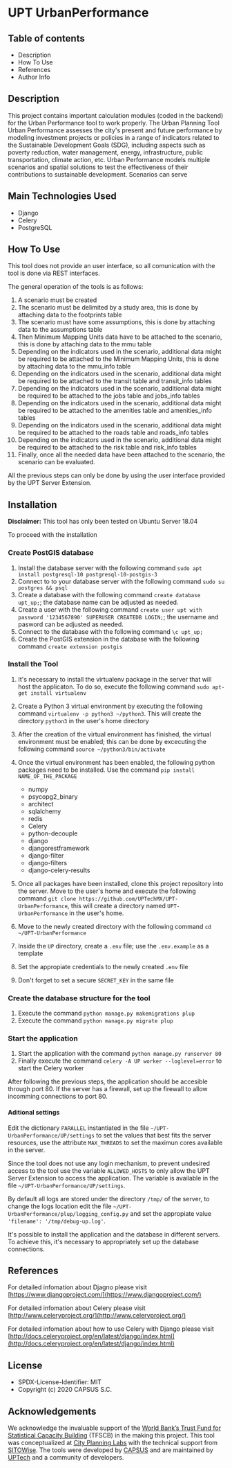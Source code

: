 # UPT UrbanPerformance

## Table of contents

- Description
- How To Use
- References
- Author Info

## Description

This project contains important calculation modules (coded in the backend) for the Urban Performance tool to work properly.
The Urban Planning Tool Urban Performance assesses the city's present and future performance by modeling investment projects or policies in a range of indicators related to the Sustainable Development Goals (SDG), including aspects such as poverty reduction, water management, energy, infrastructure, public transportation, climate action, etc. Urban Performance models multiple scenarios and spatial solutions to test the effectiveness of their contributions to sustainable development. Scenarios can serve

## Main Technologies Used

- Django
- Celery
- PostgreSQL

## How To Use

This tool does not provide an user interface, so all comunication with the tool is done via REST interfaces.

The general operation of the tools is as follows:

1. A scenario must be created
2. The scenario must be delimited by a study area, this is done by attaching data to the footprints table
3. The scenario must have some assumptions, this is done by attaching data to the assumptions table
4. Then Minimum Mapping Units data have to be attached to the scenario, this is done by attaching data to the mmu table
5. Depending on the indicators used in the scenario, additional data might be required to be attached to the Minimum Mapping Units, this is done by attaching data to the mmu_info table
6. Depending on the indicators used in the scenario, additional data might be required to be attached to the transit table and transit_info tables
7. Depending on the indicators used in the scenario, additional data might be required to be attached to the jobs table and jobs_info tables
8. Depending on the indicators used in the scenario, additional data might be required to be attached to the amenities table and amenities_info tables
9. Depending on the indicators used in the scenario, additional data might be required to be attached to the roads table and roads_info tables
10. Depending on the indicators used in the scenario, additional data might be required to be attached to the risk table and risk_info tables
11. Finally, once all the needed data have been attached to the scenario, the scenario can be evaluated.

All the previous steps can only be done by using the user interface provided by the UPT Server Extension.

## Installation

**Disclaimer:** This tool has only been tested on Ubuntu Server 18.04

To proceed with the installation

### Create PostGIS database

1. Install the database server with the following command  `sudo apt install postgresql-10 postgresql-10-postgis-3`
2. Connect to to your database server with the following command  `sudo su postgres && psql`
3. Create a database with the following command `create database upt_up;`; the database name can be adjusted as needed.
4. Create a user with the following command  `create user upt with password '1234567890' SUPERUSER CREATEDB LOGIN;`; the username and pasword can be adjusted as needed.
5. Connect to the database with the following command  `\c upt_up;`
6. Create the PostGIS extension in the database with the following command  `create extension postgis`

### Install the Tool

1. It's necessary to install the virtualenv package in the server that will host the applicaton. To do so, execute the following command `sudo apt-get install virtualenv`
2. Create a Python 3 virtual environment by executing the following command `virtualenv -p python3 ~/python3`. This will create the directory `python3` in the user's home directory
3. After the creation of the virtual environment has finished, the virtual environment must be enabled; this can be done by excecuting the following command `source ~/python3/bin/activate`
4. Once the virtual environment has been enabled, the following python packages need to be installed. Use the command `pip install NAME_OF_THE_PACKAGE`

    - numpy
    - psycopg2_binary
    - architect
    - sqlalchemy
    - redis
    - Celery
    - python-decouple
    - django
    - djangorestframework
    - django-filter
    - django-filters
    - django-celery-results

5. Once all packages have been installed, clone this project repository into the server. Move to the user's home and execute the following command  `git clone https://github.com/UPTechMX/UPT-UrbanPerformance`, this will create a directory named `UPT-UrbanPerformance` in the user's home.
6. Move to the newly created directory with the following command `cd ~/UPT-UrbanPerformance`
7. Inside the `UP` directory, create a `.env` file; use the `.env.example` as a template
8. Set the appropiate credentials to the newly created `.env` file
9. Don't forget to set a secure `SECRET_KEY` in the same file

### Create the database structure for the tool

1. Execute the command `python manage.py makemigrations plup`
2. Execute the command `python manage.py migrate plup`

### Start the application

1. Start the application with the command `python manage.py runserver 80`
2. Finally execute the command `celery -A UP worker --loglevel=error` to start the Celery worker

After following the previous steps, the application should be accesible through port 80. If the server has a firewall, set up the firewall to allow incomming connections to port 80.

#### Aditional settings

Edit the dictionary `PARALLEL` instantiated in the file `~/UPT-UrbanPerformance/UP/settings` to set the values that best fits the server resources, use the attribute `MAX_THREADS` to set the maximun cores available in the server.

Since the tool does not use any login mechanism, to prevent undesired access to the tool use the variable `ALLOWED_HOSTS` to only allow the UPT Server Extension to access the application. The variable is available in the file `~/UPT-UrbanPerformance/UP/settings`.

By default all logs are stored under the directory `/tmp/` of the server, to change the logs location edit the file `~/UPT-UrbanPerformance/plup/logging_config.py` and set the appropiate value `'filename': '/tmp/debug-up.log'`.

It's possible to install the application and the database in different servers. To achieve this, it's necessary to appropriately set up the database connections.

## References

For detailed infomation about Djagno please visit [https://www.djangoproject.com/](https://www.djangoproject.com/)

For detailed infomation about Celery please visit [http://www.celeryproject.org/](http://www.celeryproject.org/)

For detailed infomation about how to use Celery with Django please visit [http://docs.celeryproject.org/en/latest/django/index.html](http://docs.celeryproject.org/en/latest/django/index.html)

## License

- SPDX-License-Identifier: MIT
- Copyright (c) 2020 CAPSUS S.C.

## Acknowledgements

We acknowledge the invaluable support of the [World Bank’s Trust Fund for Statistical Capacity Building](https://worldbank.org/) (TFSCB) in the making this project. This tool was conceptualized at [City Planning Labs](https://collaboration.worldbank.org/content/sites/collaboration-for-development/en/groups/city-planning-labs.html) with the technical support from [SITOWise](https://www.sitowise.com/en). The tools were developed by [CAPSUS](http://capsus.mx/) and are maintained by [UPTech](http://up.technology/) and a community of developers.
